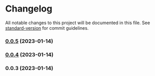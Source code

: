 # Changelog

All notable changes to this project will be documented in this file. See [standard-version](https://github.com/conventional-changelog/standard-version) for commit guidelines.

### [0.0.5](https://github.com/Spyna/pretty-jwt/compare/v0.0.4...v0.0.5) (2023-01-14)

### [0.0.4](https://github.com/Spyna/pretty-jwt/compare/v0.0.3...v0.0.4) (2023-01-14)

### 0.0.3 (2023-01-14)
